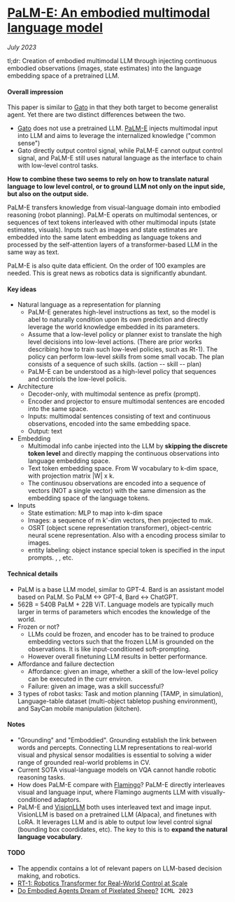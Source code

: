 # [PaLM-E: An embodied multimodal language model](https://arxiv.org/abs/2303.03378)

_July 2023_

tl;dr: Creation of embodied multimodal LLM through injecting continuous embodied observations (images, state estimates) into the language embedding space of a pretrained LLM.

#### Overall impression
This paper is similar to [Gato](gato.md) in that they both target to become generalist agent. Yet there are two distinct differences between the two.

- [Gato](gato.md) does not use a pretrained LLM. [PaLM-E](palm_e.md) injects multimodal input into LLM and aims to leverage the internalized knowledge ("common sense")
- Gato directly output control signal, while PaLM-E cannot output control signal, and PaLM-E still uses natural language as the interface to chain with low-level control tasks. 

**How to combine these two seems to rely on how to translate natural language to low level control, or to ground LLM not only on the input side, but also on the output side.** 

PaLM-E transfers knowledge from visual-language domain into embodied reasoning (robot planning). PaLM-E operats on multimodal sentences, or sequences of text tokens interleaved with other multimodal inputs (state estimates, visuals). Inputs such as images and state estimates are embedded into the same latent embedding as language tokens and processed by the self-attention layers of a transformer-based LLM in the same way as text. 

PaLM-E is also quite data efficient. On the order of 100 examples are needed. This is great news as robotics data is significantly abundant.

#### Key ideas
- Natural language as a representation for planning
	- PaLM-E generates high-level instructions as text, so the model is abel to naturally condition upon its own prediction and directly leverage the world knowledge embedded in its parameters. 
	- Assume that a low-level policy or planner exist to translate the high level decisions into low-level actions. (There are prior works describing how to train such low-level policies, such as Rt-1). The policy can perform low-level *skills* from some small vocab. The plan consists of a sequence of such skills. (action -- skill -- plan)
	- PaLM-E can be understood as a high-level policy that sequences and contriols the low-level policis. 
- Architecture
	- Decoder-only, with multimodal sentence as prefix (prompt). 
	- Encoder and projector to ensure multimodal sentences are encoded into the same space.
	- Inputs: multimodal sentences consisting of text and continuous observations, encoded into the same embedding space.
 	- Output: text 
- Embedding
	- Multimodal info canbe injected into the LLM by **skipping the discrete token level** and directly mapping the continuous observations into language embedding space. 
	- Text token embedding space. From W vocabulary to k-dim space, with projection matrix |W| x k.
	- The continusou observations are encoded into a sequence of vectors (NOT a single vector) with the same dimension as the embedding space of the language tokens. 
- Inputs
	- State estimation: MLP to map into k-dim space
	- Images: a sequence of m k'-dim vectors, then projected to mxk.
	- OSRT (object scene representation transformer), object-centric neural scene representation. Also with a encoding process similar to images. 
	- entity labeling: object instance special token is specified in the input prompts. <obj1>, <obj2>, etc. 


#### Technical details
- PaLM is a base LLM model, similar to GPT-4. Bard is an assistant model based on PaLM. So PaLM <-> GPT-4, Bard <-> ChatGPT. 
- 562B = 540B PaLM + 22B ViT. Language models are typically much larger in terms of parameters which encodes the knowledge of the world.
- Frozen or not?
	- LLMs could be frozen, and encoder has to be trained to produce embedding vectors such that the frozen LLM is grounded on the observations. It is like input-conditioned soft-prompting.
	- However overall finetuning LLM results in better performance. 
- Affordance and failure dectection
	- Affordance: given an image, whether a skill of the low-level policy can be executed in the curr environ.
	- Failure: given an image, was a skill successful?
- 3 types of robot tasks: Task and motion planning (TAMP, in simulation), Language-table dataset (multi-object tabletop pushing environment), and SayCan mobile manipulation (kitchen).

#### Notes
- "Grounding" and "Emboddied". Grounding establish the link between words and percepts. Connecting LLM representations to real-world visual and physical sensor modalities is essential to solving a wider range of grounded real-world problems in CV. 
- Current SOTA visual-language models on VQA cannot handle robotic reasoning tasks. 
- How does PaLM-E compare with [Flamingo](flamingo.md)? PaLM-E directly interleaves visual and language input, where Flamingo augments LLM with visually-conditioned adaptors.
- PaLM-E and [VisionLLM](vision_llm.md) both uses interleaved text and image input. VisionLLM is based on a pretrained LLM (Alpaca), and finetunes with LoRA. It leverages LLM and is able to output low level control signal (bounding box coordidates, etc). The key to this is to **expand the natural language vocabulary**.


#### TODO
* The appendix contains a lot of relevant papers on LLM-based decision making, and robotics. 
* [RT-1: Robotics Transformer for Real-World Control at Scale](https://arxiv.org/abs/2212.06817)
* [Do Embodied Agents Dream of Pixelated Sheep?](https://arxiv.org/abs/2301.12050) <kbd>ICML 2023</kbd>
